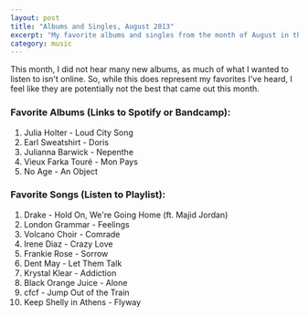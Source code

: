 ```yaml
---
layout: post
title: "Albums and Singles, August 2013"
excerpt: "My favorite albums and singles from the month of August in the 2013th year. "
category: music
---
```


This month, I did not hear many new albums, as much of what I wanted to listen to isn't online. So, while this does represent my favorites I've heard, I feel like they are potentially not the best that came out this month.
 
### Favorite Albums (Links to Spotify or Bandcamp):
1. Julia Holter - Loud City Song
1. Earl Sweatshirt - Doris
1. Julianna Barwick - Nepenthe
1. Vieux Farka Touré - Mon Pays
1. No Age - An Object
 
### Favorite Songs (Listen to Playlist):
1. Drake - Hold On, We're Going Home (ft. Majid Jordan)
1. London Grammar - Feelings
1. Volcano Choir - Comrade
1. Irene Diaz - Crazy Love
1. Frankie Rose - Sorrow
1. Dent May - Let Them Talk
1. Krystal Klear - Addiction
1. Black Orange Juice - Alone
1. cfcf - Jump Out of the Train
1. Keep Shelly in Athens - Flyway